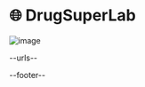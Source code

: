 # 🌐 DrugSuperLab

![image](https://github.com/kamangir/assets/blob/main/blue-geo/DrugSuperLab.png?raw=true)

--urls--

--footer--